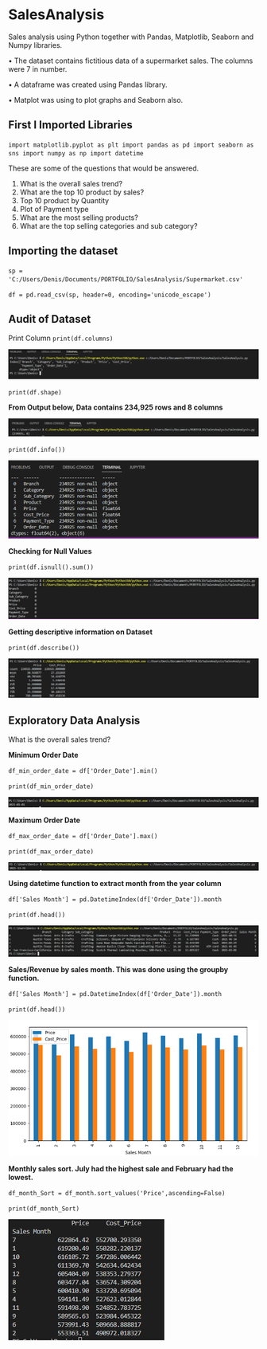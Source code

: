 # SalesAnalysis

Sales analysis using Python together with Pandas, Matplotlib, Seaborn and Numpy libraries.

• The dataset contains fictitious data of a supermarket sales. The columns were 7 in number.

• A dataframe was created using Pandas library.

• Matplot was using to plot graphs and Seaborn also.

## First I Imported Libraries
`import matplotlib.pyplot as plt
import pandas as pd
import seaborn as sns
import numpy as np
import datetime`

These are some of the questions that would be answered.
1. What is the overall sales trend?
2. What are the top 10 product by sales?
3. Top 10 product by Quantity
4. Plot of Payment type
5. What are the most selling products?
6. What are the top selling categories and sub category?

## Importing the dataset
`sp = 'C:/Users/Denis/Documents/PORTFOLIO/SalesAnalysis/Supermarket.csv'`

`df = pd.read_csv(sp, header=0, encoding='unicode_escape')`

## Audit of Dataset

Print Column
`print(df.columns)`

![Columns](https://github.com/dennyny/SalesAnalysis/blob/main/Images/columns2.PNG)

`print(df.shape)`

**From Output below, Data contains 234,925 rows and 8 columns**

![shape](https://github.com/dennyny/SalesAnalysis/blob/main/Images/shape3.PNG)

`print(df.info())`

![Info](https://github.com/dennyny/SalesAnalysis/blob/main/Images/info4.PNG)

**Checking for Null Values**

`print(df.isnull().sum())`

![Null Values](https://github.com/dennyny/SalesAnalysis/blob/main/Images/InNull5.PNG)

**Getting descriptive information on Dataset**

`print(df.describe())`

![Describe](https://github.com/dennyny/SalesAnalysis/blob/main/Images/describe6.PNG)

## Exploratory Data Analysis

What is the overall sales trend?

**Minimum Order Date**

`df_min_order_date = df['Order_Date'].min()`

`print(df_min_order_date)`

![MinOrder](https://github.com/dennyny/SalesAnalysis/blob/main/Images/minorderdate7.PNG)

**Maximum Order Date**

`df_max_order_date = df['Order_Date'].max()`

`print(df_max_order_date)`

![MaxOrder](https://github.com/dennyny/SalesAnalysis/blob/main/Images/maxorderdate.PNG)

**Using datetime function to extract month from the year column**

`df['Sales Month'] = pd.DatetimeIndex(df['Order_Date']).month`

`print(df.head())`

![Month](https://github.com/dennyny/SalesAnalysis/blob/main/Images/extractsalesmonth8.PNG)

**Sales/Revenue by sales month. This was done using the groupby function.**

`df['Sales Month'] = pd.DatetimeIndex(df['Order_Date']).month`

`print(df.head())`

![Salesbymonth](https://github.com/dennyny/SalesAnalysis/blob/main/Images/Cost_PricevsPriceBar_Month.PNG)


**Monthly sales sort. July had the highest sale and February had the lowest.**

`df_month_Sort = df_month.sort_values('Price',ascending=False)`

`print(df_month_Sort)`

![Salessort](https://github.com/dennyny/SalesAnalysis/blob/main/Images/monthsort.PNG)



